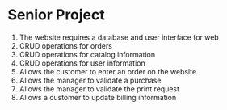 # Senior Project 

1.	The website requires a database and user interface for web
2.	CRUD operations for orders
3.	CRUD operations for catalog information 
4.	CRUD operations for user information 
5.	Allows the customer to enter an order on the website 
6.	Allows the manager to validate a purchase 
7.	Allows the manager to validate the print request 
8.	Allows a customer to update billing information  
